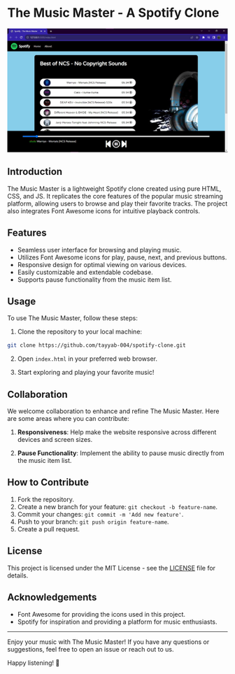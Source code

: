 # The Music Master - A Spotify Clone

![The Music Master](screenshot.jpg)

## Introduction

The Music Master is a lightweight Spotify clone created using pure HTML, CSS, and JS. It replicates the core features of the popular music streaming platform, allowing users to browse and play their favorite tracks. The project also integrates Font Awesome icons for intuitive playback controls.

## Features

- Seamless user interface for browsing and playing music.
- Utilizes Font Awesome icons for play, pause, next, and previous buttons.
- Responsive design for optimal viewing on various devices.
- Easily customizable and extendable codebase.
- Supports pause functionality from the music item list.

## Usage

To use The Music Master, follow these steps:

1. Clone the repository to your local machine:

```bash
git clone https://github.com/tayyab-004/spotify-clone.git
```

2. Open `index.html` in your preferred web browser.

3. Start exploring and playing your favorite music!

## Collaboration

We welcome collaboration to enhance and refine The Music Master. Here are some areas where you can contribute:

1. **Responsiveness**: Help make the website responsive across different devices and screen sizes.

2. **Pause Functionality**: Implement the ability to pause music directly from the music item list.

## How to Contribute

1. Fork the repository.
2. Create a new branch for your feature: `git checkout -b feature-name`.
3. Commit your changes: `git commit -m 'Add new feature'`.
4. Push to your branch: `git push origin feature-name`.
5. Create a pull request.

## License

This project is licensed under the MIT License - see the [LICENSE](LICENSE) file for details.

## Acknowledgements

- Font Awesome for providing the icons used in this project.
- Spotify for inspiration and providing a platform for music enthusiasts.

---

Enjoy your music with The Music Master! If you have any questions or suggestions, feel free to open an issue or reach out to us.

Happy listening! 🎵